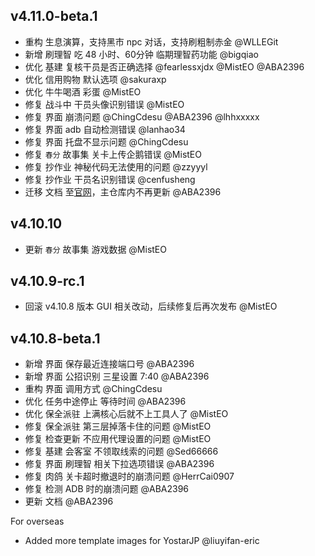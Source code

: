 ## v4.11.0-beta.1

- 重构 生息演算，支持黑市 npc 对话，支持刷粗制赤金 @WLLEGit
- 新增 刷理智 吃 48 小时、60分钟 临期理智药功能 @bigqiao
- 优化 基建 复核干员是否正确选择 @fearlessxjdx @MistEO @ABA2396
- 优化 信用购物 默认选项 @sakuraxp
- 优化 牛牛喝酒 彩蛋 @MistEO
- 修复 战斗中 干员头像识别错误 @MistEO
- 修复 界面 崩溃问题 @ChingCdesu @ABA2396 @lhhxxxxx
- 修复 界面 adb 自动检测错误 @lanhao34
- 修复 界面 托盘不显示问题 @ChingCdesu
- 修复 `春分` 故事集 关卡上传企鹅错误 @MistEO
- 修复 抄作业 神秘代码无法使用的问题 @zzyyyl
- 修复 抄作业 干员名识别错误 @cenfusheng
- 迁移 文档 至[官网](https://maa.plus/docs/)，主仓库内不再更新 @ABA2396


## v4.10.10

- 更新 `春分` 故事集 游戏数据 @MistEO

## v4.10.9-rc.1

- 回滚 v4.10.8 版本 GUI 相关改动，后续修复后再次发布 @MistEO

## v4.10.8-beta.1

- 新增 界面 保存最近连接端口号 @ABA2396
- 新增 界面 公招识别 三星设置 7:40 @ABA2396
- 重构 界面 调用方式 @ChingCdesu
- 优化 任务中途停止 等待时间 @ABA2396
- 优化 保全派驻 上满核心后就不上工具人了 @MistEO
- 修复 保全派驻 第三层掉落卡住的问题 @MistEO
- 修复 检查更新 不应用代理设置的问题 @MistEO
- 修复 基建 会客室 不领取线索的问题 @Sed66666
- 修复 界面 刷理智 相关下拉选项错误 @ABA2396
- 修复 肉鸽 关卡超时撤退时的崩溃问题 @HerrCai0907
- 修复 检测 ADB 时的崩溃问题 @ABA2396
- 更新 文档 @ABA2396

For overseas

- Added more template images for YostarJP @liuyifan-eric
